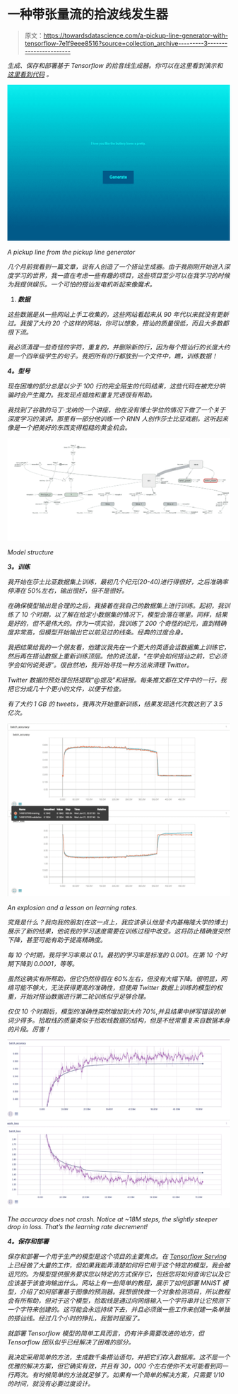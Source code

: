 # 一种带张量流的拾波线发生器

> 原文：<https://towardsdatascience.com/a-pickup-line-generator-with-tensorflow-7e1f9eee8516?source=collection_archive---------3----------------------->

*生成、保存和部署基于 Tensorflow 的拾音线生成器。你可以在这里看到演示*[](https://github.com/wrannaman/tensorflow-pickup-lines/blob/master/outputs.txt)**和* [*这里看到代码*](https://github.com/wrannaman/tensorflow-pickup-lines) *。**

*![](img/58d3d862e9953094abbdd88b1ba497e2.png)*

*A pickup line from the pickup line generator*

*几个月前我看到一篇文章，说有人创造了一个搭讪生成器。由于我刚刚开始进入深度学习的世界，我一直在考虑一些有趣的项目，这些项目至少可以在我学习的时候为我提供娱乐。一个可怕的搭讪发电机听起来像魔术。*

1.  ***数据***

*这些数据是从一些网站上手工收集的，这些网站看起来从 90 年代以来就没有更新过。我搜了大约 20 个这样的网站，你可以想象，搭讪的质量很低，而且大多数都很下流。*

*我必须清理一些奇怪的字符，重复的，并删除新的行，因为每个搭讪行的长度大约是一个四年级学生的句子。我把所有的行都放到一个文件中，瞧，训练数据！*

***4。型号***

*现在困难的部分总是以少于 100 行的完全陌生的代码结束，这些代码在被充分哄骗时会产生魔力。我发现点蜡烛和重复咒语很有帮助。*

*我找到了谷歌的马丁·戈纳的一个讲座，他在没有博士学位的情况下做了一个关于深度学习的演讲。那里有一部分他训练一个 RNN 人创作莎士比亚戏剧。这听起来像是一个把美好的东西变得粗糙的黄金机会。*

*![](img/6275ffb5cd39d8cba84e4a3f4acf0e9f.png)*

*Model structure*

***3。训练***

*我开始在莎士比亚数据集上训练，最初几个纪元(20-40)进行得很好，之后准确率停滞在 50%左右，输出很好，但不是很好。*

*在确保模型输出是合理的之后，我接着在我自己的数据集上进行训练。起初，我训练了 10 个时期，以了解在给定小数据集的情况下，模型会落在哪里。同样，结果是好的，但不是伟大的。作为一项实验，我训练了 200 个奇怪的纪元，直到精确度非常高，但模型开始输出它以前见过的线条。经典的过度合身。*

*我把结果给我的一个朋友看，他建议我先在一个更大的英语会话数据集上训练它，然后再在搭讪数据上重新训练顶层。他的说法是，“在学会如何搭讪之前，它必须学会如何说英语”。很自然地，我开始寻找一种方法来清理 Twitter。*

*Twitter 数据的预处理包括提取“@提及”和链接。每条推文都在文件中的一行，我把它分成几十个更小的文件，以便于检查。*

*有了大约 1 GB 的 tweets，我再次开始重新训练，结果发现迭代次数达到了 3.5 亿次。*

*![](img/c4e94859cd88f867c392beec0569da9b.png)*

*An explosion and a lesson on learning rates.*

*究竟是什么？我向我的朋友(在这一点上，我应该承认他是卡内基梅隆大学的博士)展示了新的结果，他说我的学习速度需要在训练过程中改变。这将防止精确度突然下降，甚至可能有助于提高精确度。*

*每 10 个时期，我将学习率乘以 0.1。最初的学习率是标准的 0.001。在第 10 个时期下降到 0.0001，等等。*

*虽然这确实有所帮助，但它仍然徘徊在 60%左右，但没有大幅下降。很明显，网络可能不够大，无法获得更高的准确性，但使用 Twitter 数据上训练的模型的权重，开始对搭讪数据进行第二轮训练似乎足够合理。*

*仅仅 10 个时期后，模型的准确性突然增加到大约 70%,并且结果中拼写错误的单词少得多。拾取线的质量类似于拾取线数据的结构，但是不经常重复来自数据本身的片段。厉害！*

*![](img/8ae821719c246b8de20833e1d64d2c02.png)*

*The accuracy does not crash. Notice at ~18M steps, the slightly steeper drop in loss. That’s the learning rate decrement!*

***4。保存和部署***

*保存和部署一个用于生产的模型是这个项目的主要焦点。在 [Tensorflow Serving](https://tensorflow.github.io/serving/) 上已经做了大量的工作，但如果我能弄清楚如何将它用于这个特定的模型，我会被诅咒的。为模型提供服务要求您以特定的方式保存它，包括您将如何查询它以及它应该基于该查询输出什么。网站上有一些简单的教程，展示了如何部署 MNIST 模型，介绍了如何部署基于图像的预测器。我想很快做一个对象检测项目，所以教程会有所帮助，但对于这个模型，拾取线是通过向网络输入一个字符串并让它预测下一个字符来创建的。这可能会永远持续下去，并且必须做一些工作来创建一条单独的搭讪线。经过几个小时的挣扎，我暂时屈服了。*

*就部署 Tensorflow 模型的简单工具而言，仍有许多需要改进的地方，但 Tensorflow 团队似乎已经解决了困难的部分。*

*我决定采用简单的方法，生成数千条搭讪语句，并把它们存入数据库。这不是一个优雅的解决方案，但它确实有效，并且有 30，000 个左右使你不太可能看到同一行两次。有时候简单的方法就足够了。如果有一个简单的解决方案，只需要 1/10 的时间，就没有必要过度设计。*